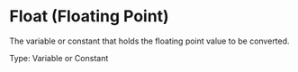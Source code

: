 # Float (Floating Point)

The variable or constant that holds the floating point value to be converted.

Type: Variable or Constant
